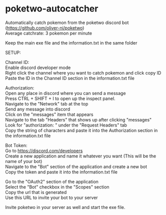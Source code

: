 # poketwo-autocatcher
 
Automatically catch pokemon from the poketwo discord bot (https://github.com/oliver-ni/poketwo)<br />
Average catchrate: 3 pokemon per minute

Keep the main exe file and the information.txt in the same folder

SETUP:

Channel ID: <br />
  Enable discord developer mode <br />
  Right click the channel where you want to catch pokemon and click copy ID<br />
  Paste the ID in the Channel ID section in the information.txt file<br />

Authorization: <br />
  Open any place in discord where you can send a message <br />
  Press CTRL + SHIFT + I to open up the inspect panel. <br />
  Navigate to the "Network" tab at the top <br />
  Send any message into discord <br />
  Click on the "messages" item that appears <br />
  Navigate to the tab "Headers" that shows up after clicking "messages" <br />
  Look for "authorization: <some string of characters here>" under the "Request Headers" tab <br />
  Copy the string of characters and paste it into the Authorization section in the information.txt file <br />
 
Bot Token: <br />
  Go to https://discord.com/developers <br />
  Create a new application and name it whatever you want (This will be the name of your bot) <br />
  Navigate to the "Bot" section of the application and create a new bot <br />
  Copy the token and paste it into the information.txt file <br />
  
 Go to the "OAuth2" section of the application <br />
 Select the "Bot" checkbox in the "Scopes" section <br />
 Copy the url that is generated <br />
 Use this URL to invite your bot to your server <br />
 
Invite poketwo in your server as well and start the exe file.
